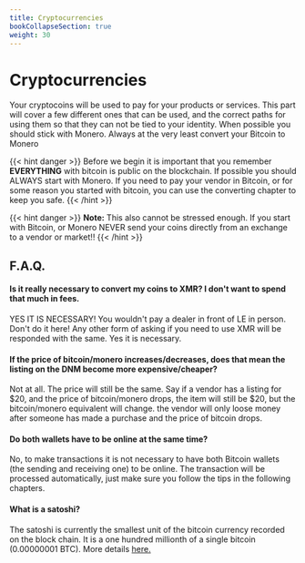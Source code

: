 ```yaml
---
title: Cryptocurrencies
bookCollapseSection: true
weight: 30
---
```


# Cryptocurrencies

Your cryptocoins will be used to pay for your products or services. This part will cover a few different ones that can be used, and the correct paths for using them so that they can not be tied to your identity. When possible you should stick with Monero. Always at the very least convert your Bitcoin to Monero

{{< hint danger >}}
Before we begin it is important that you remember **EVERYTHING** with bitcoin is public on the blockchain. If possible you should ALWAYS start with Monero. If you need to pay your vendor in Bitcoin, or for some reason you started with bitcoin, you can use the converting chapter to keep you safe. 
{{< /hint >}}

{{< hint danger >}}
**Note:** This also cannot be stressed enough. If you start with Bitcoin, or Monero NEVER send your coins directly from an exchange to a vendor or market!!
{{< /hint >}}

## F.A.Q.

#### Is it really necessary to convert my coins to XMR? I don't want to spend that much in fees.  
YES IT IS NECESSARY! You wouldn't pay a dealer in front of LE in person. Don't do it here!
Any other form of asking if you need to use XMR will be responded with the same. Yes it is necessary.

#### If the price of bitcoin/monero increases/decreases, does that mean the listing on the DNM become more expensive/cheaper?
Not at all. The price will still be the same. Say if a vendor has a listing for $20, and the price of bitcoin/monero drops, the item will still be $20, but the bitcoin/monero equivalent will change. the vendor will only loose money after someone has made a purchase and the price of bitcoin drops.

#### Do both wallets have to be online at the same time?
No, to make transactions it is not necessary to have both Bitcoin wallets (the sending and receiving one) to be online. The transaction will be processed automatically, just make sure you follow the tips in the following chapters.

#### What is a satoshi?
The satoshi is currently the smallest unit of the bitcoin currency recorded on the block chain. It is a one hundred millionth of a single bitcoin (0.00000001 BTC). More details [here.](https://en.bitcoin.it/wiki/Satoshi_%28unit%29)
